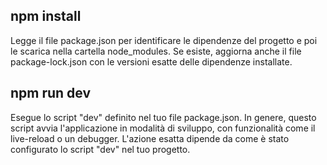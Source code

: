 ## npm install ## 

Legge il file package.json per identificare le dipendenze del progetto e poi le scarica nella cartella node_modules. Se esiste, aggiorna anche il file package-lock.json con le versioni esatte delle dipendenze installate.

## npm run dev ##

Esegue lo script "dev" definito nel tuo file package.json. In genere, questo script avvia l'applicazione in modalità di sviluppo, con funzionalità come il live-reload o un debugger. L'azione esatta dipende da come è stato configurato lo script "dev" nel tuo progetto.
